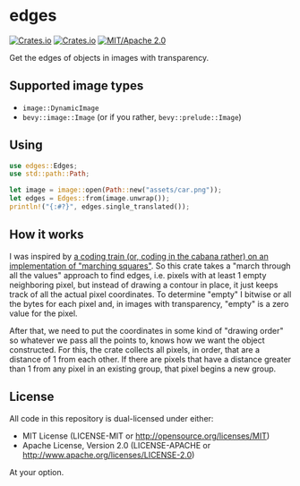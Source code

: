 # edges

[![Crates.io](https://img.shields.io/crates/v/edges.svg)](https://crates.io/crates/edges)
[![Crates.io](https://img.shields.io/crates/d/edges.svg)](https://crates.io/crates/edges)
[![MIT/Apache 2.0](https://img.shields.io/badge/license-MIT%2FApache-blue.svg)](https://github.com/shnewto/edges#license)

Get the edges of objects in images with transparency.

## Supported image types

- `image::DynamicImage`
- `bevy::image::Image` (or if you rather, `bevy::prelude::Image`)

## Using

```rust
use edges::Edges;
use std::path::Path;

let image = image::open(Path::new("assets/car.png"));
let edges = Edges::from(image.unwrap());
println!("{:#?}", edges.single_translated());
```

## How it works

I was inspired by [a coding train (or, coding in the cabana rather)
on an implementation of "marching squares"](https://youtu.be/0ZONMNUKTfU).
So this crate takes a "march through all the values" approach to find edges, i.e.
pixels with at least 1 empty neighboring pixel, but
instead of drawing a contour in place,
it just keeps track of all the actual pixel coordinates. To determine "empty" I bitwise
or all the bytes for each pixel and,
in images with transparency, "empty" is a zero value for the pixel.

After that, we need to put the coordinates in some kind of
"drawing order" so whatever we pass all the points to,
knows how we want the object constructed. For this, the
crate collects all pixels, in order, that are a distance of 1 from each other.
If there are pixels that have a distance greater than 1
from any pixel in an existing group, that pixel begins a new group.

## License

All code in this repository is dual-licensed under either:

- MIT License (LICENSE-MIT or <http://opensource.org/licenses/MIT>)
- Apache License, Version 2.0 (LICENSE-APACHE or <http://www.apache.org/licenses/LICENSE-2.0>)

At your option.
